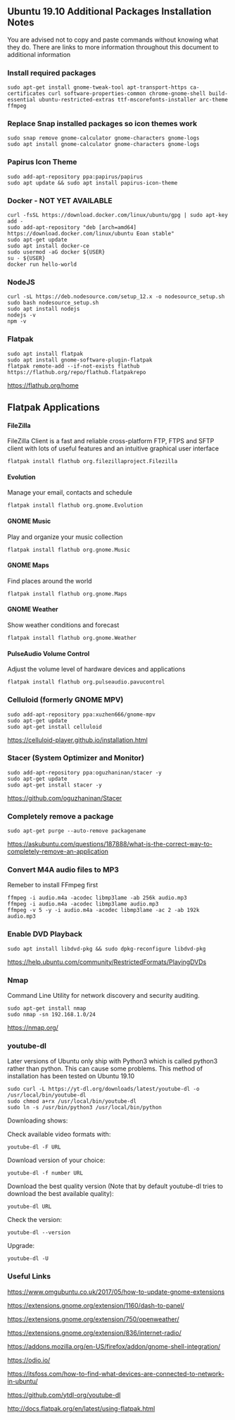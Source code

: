 ## Ubuntu 19.10 Additional Packages Installation Notes

You are advised not to copy and paste commands without knowing what they do.  There are links to more information throughout this document to additional information


### Install required packages

```
sudo apt-get install gnome-tweak-tool apt-transport-https ca-certificates curl software-properties-common chrome-gnome-shell build-essential ubuntu-restricted-extras ttf-mscorefonts-installer arc-theme ffmpeg
```

### Replace Snap installed packages so icon themes work
```
sudo snap remove gnome-calculator gnome-characters gnome-logs 
sudo apt install gnome-calculator gnome-characters gnome-logs 
```

### Papirus Icon Theme

```
sudo add-apt-repository ppa:papirus/papirus  
sudo apt update && sudo apt install papirus-icon-theme  
```

### Docker - NOT YET AVAILABLE

```
curl -fsSL https://download.docker.com/linux/ubuntu/gpg | sudo apt-key add -  
sudo add-apt-repository "deb [arch=amd64] https://download.docker.com/linux/ubuntu Eoan stable"  
sudo apt-get update  
sudo apt install docker-ce  
sudo usermod -aG docker ${USER}  
su - ${USER}  
docker run hello-world  
```

### NodeJS

```
curl -sL https://deb.nodesource.com/setup_12.x -o nodesource_setup.sh  
sudo bash nodesource_setup.sh  
sudo apt install nodejs  
nodejs -v  
npm -v  
```
### Flatpak

```
sudo apt install flatpak  
sudo apt install gnome-software-plugin-flatpak  
flatpak remote-add --if-not-exists flathub https://flathub.org/repo/flathub.flatpakrepo
```
https://flathub.org/home

## Flatpak Applications
#### FileZilla
FileZilla Client is a fast and reliable cross-platform FTP, FTPS and SFTP client with lots of useful features and an intuitive graphical user interface
```
flatpak install flathub org.filezillaproject.Filezilla
```
#### Evolution
Manage your email, contacts and schedule
```
flatpak install flathub org.gnome.Evolution
```
#### GNOME Music
Play and organize your music collection
```
flatpak install flathub org.gnome.Music
```
#### GNOME Maps
Find places around the world
```
flatpak install flathub org.gnome.Maps
```
#### GNOME Weather
Show weather conditions and forecast
```
flatpak install flathub org.gnome.Weather
```
#### PulseAudio Volume Control
Adjust the volume level of hardware devices and applications
```
flatpak install flathub org.pulseaudio.pavucontrol
```
### Celluloid (formerly GNOME MPV)

```
sudo add-apt-repository ppa:xuzhen666/gnome-mpv
sudo apt-get update
sudo apt-get install celluloid
```
https://celluloid-player.github.io/installation.html


### Stacer (System Optimizer and Monitor)

```
sudo add-apt-repository ppa:oguzhaninan/stacer -y
sudo apt-get update
sudo apt-get install stacer -y
```

https://github.com/oguzhaninan/Stacer


### Completely remove a package

```
sudo apt-get purge --auto-remove packagename
```
https://askubuntu.com/questions/187888/what-is-the-correct-way-to-completely-remove-an-application

### Convert M4A audio files to MP3
Remeber to install FFmpeg first

```
ffmpeg -i audio.m4a -acodec libmp3lame -ab 256k audio.mp3
ffmpeg -i audio.m4a -acodec libmp3lame audio.mp3
ffmpeg -v 5 -y -i audio.m4a -acodec libmp3lame -ac 2 -ab 192k audio.mp3
```
### Enable DVD Playback

```
sudo apt install libdvd-pkg && sudo dpkg-reconfigure libdvd-pkg
```
https://help.ubuntu.com/community/RestrictedFormats/PlayingDVDs

### Nmap

Command Line Utility for network discovery and security auditing.
```
sudo apt-get install nmap
sudo nmap -sn 192.168.1.0/24
```
https://nmap.org/


### youtube-dl 
Later versions of Ubuntu only ship with Python3 which is called python3 rather than python. This can cause some problems. This method of installation has been tested on Ubuntu 19.10

    sudo curl -L https://yt-dl.org/downloads/latest/youtube-dl -o /usr/local/bin/youtube-dl
    sudo chmod a+rx /usr/local/bin/youtube-dl
    sudo ln -s /usr/bin/python3 /usr/local/bin/python
    
Downloading shows:

Check available video formats with:

    youtube-dl -F URL
    
Download version of your choice:

    youtube-dl -f number URL
    
Download the best quality version (Note that by default youtube-dl tries to download the best available quality):

    youtube-dl URL
    
Check the version:

    youtube-dl --version
    
Upgrade:

    youtube-dl -U

### Useful Links

https://www.omgubuntu.co.uk/2017/05/how-to-update-gnome-extensions

https://extensions.gnome.org/extension/1160/dash-to-panel/

https://extensions.gnome.org/extension/750/openweather/

https://extensions.gnome.org/extension/836/internet-radio/

https://addons.mozilla.org/en-US/firefox/addon/gnome-shell-integration/

https://odio.io/

https://itsfoss.com/how-to-find-what-devices-are-connected-to-network-in-ubuntu/

https://github.com/ytdl-org/youtube-dl

http://docs.flatpak.org/en/latest/using-flatpak.html

